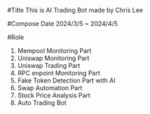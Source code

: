 #Title
This is AI Trading Bot made by Chris Lee

#Compose Date
2024/3/5 ~ 2024/4/5

#Role
1. Mempool Monitoring Part
2. Uniswap Monitoring Part
3. Uniswap Trading Part
4. RPC enpoint Monitoring Part
5. Fake Token Detection Part with AI
6. Swap Automation Part
7. Stock Price Analysis Part
8. Auto Trading Bot